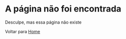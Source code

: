 # A página não foi encontrada

Desculpe, mas essa página não existe

Voltar para [Home](/docs/home.md)